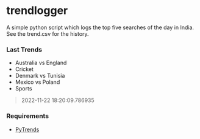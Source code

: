 # trendlogger
A simple python script which logs the top five searches of the day in India.<br>See the trend.csv for the history.<br>

<!-- Last Trends -->
### Last Trends
* Australia vs England
* Cricket
* Denmark vs Tunisia
* Mexico vs Poland
* Sports
> 2022-11-22 18:20:09.786935

<!-- Requirements -->
### Requirements
* [PyTrends](https://github.com/dreyco676/pytrends)
